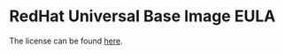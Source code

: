 # RedHat Universal Base Image EULA

The license can be found [here](Enterprise_Agreement_English_20180416.pdf).